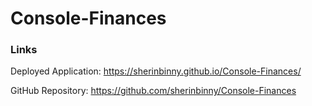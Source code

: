 # Console-Finances



### Links

Deployed Application: https://sherinbinny.github.io/Console-Finances/

GitHub Repository: https://github.com/sherinbinny/Console-Finances

